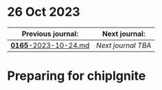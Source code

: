 # 26 Oct 2023

| Previous journal: | Next journal: |
|-|-|
| [**0165**-2023-10-24.md](./0165-2023-10-24.md) | *Next journal TBA* |

# Preparing for chipIgnite
